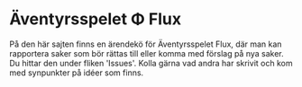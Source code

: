 # Äventyrsspelet Φ Flux
På den här sajten finns en ärendekö för Äventyrsspelet Flux, där man kan rapportera saker som bör rättas till eller komma med förslag på nya saker. Du hittar den under fliken 'Issues'. Kolla gärna vad andra har skrivit och kom med synpunkter på idéer som finns.
